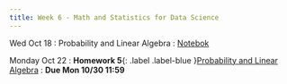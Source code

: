 ```yaml
---
title: Week 6 - Math and Statistics for Data Science
---
```


Wed Oct 18
: Probability and Linear Algebra
  : [Notebok](assets/images/Lecture6.ipynb.zip)

Monday Oct 22
: **Homework 5**{: .label .label-blue }[Probability and Linear Algebra](assets/images/Homework5.ipynb.zip)
  : **Due Mon 10/30 11:59**  <!-- : [Solutions](#) -->